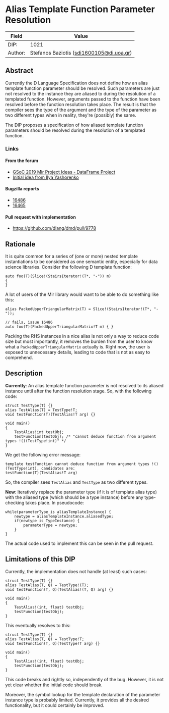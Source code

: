 # Alias Template Function Parameter Resolution

| Field           | Value                                                      |
|-----------------|------------------------------------------------------------|
| DIP:            | 1021                                                       |
| Author:         | Stefanos Baziotis (sdi1600105@di.uoa.gr)                   |

## Abstract

Currently the D Language Specification does not define how an alias template function parameter
should be resolved. Such parameters are just not resolved to the instance they are
aliased to during the resolution of a templated function. However, arguments passed to the function
have been resolved before the function resolution takes place. The result is that the compiler sees the type
of the argument and the type of the parameter as two different types when in reality, they're (possibly)
the same.

The DIP proposes a specification of how aliased template function parameters should be resolved during the resolution
of a templated function.

### Links
#### From the forum
- [GSoC 2019 Mir Project Ideas - DataFrame Project](https://forum.dlang.org/post/jyzgzxqgaggltgifwnxx@forum.dlang.org)
- [Initial idea from Ilya Yashorenko](https://forum.dlang.org/post/kvcrsoqozrflxibgxtlo@forum.dlang.org)
#### Bugzilla reports
- [16486](https://issues.dlang.org/show_bug.cgi?id=16486)
- [16465](https://issues.dlang.org/show_bug.cgi?id=16465)
#### Pull request with implementation
- https://github.com/dlang/dmd/pull/9778

## Rationale

It is quite common for a series of (one or more) nested template instantiations to be considered as one semantic entity, especially
for data science libraries.
Consider the following D template function:
```
auto foo(T)(Slice!(StairsIterator!(T*, "-")) m)
{
}
```

A lot of users of the Mir library would want to be able to do something like this:
```
alias PackedUpperTriangularMatrix(T) = Slice!(StairsIterator!(T*, "-"));

// fails, issue 16486
auto foo(T)(PackedUpperTriangularMatrix!T m) { }
```

Packing the RHS instances in a nice alias is not only a way to reduce code size but most importantly,
it removes the burden from the user to know what a `PackedUpperTriangularMatrix` actually is. Right now,
the user is exposed to unnecessary details, leading to code that is not as easy to comprehend.

## Description
**Currently**: An alias template function parameter is not resolved to its aliased instance until after the function
resolution stage. So, with the following code:
```
struct TestType(T) {}
alias TestAlias(T) = TestType!T;
void testFunction(T)(TestAlias!T arg) {}

void main()
{
    TestAlias!int testObj;
    testFunction(testObj); /* "cannot deduce function from argument types !()(TestType!int)" */
}
```
We get the following error message:
```
template testFunction cannot deduce function from argument types !()(TestType!int), candidates are:
testFunction(T)(TestAlias!T arg)
```
So, the compiler sees `TestAlias` and `TestType` as two different types.

**New**: Iteratively replace the parameter type (if it is of template alias type) with the aliased type (which should be a type instance) before any type-checking takes place.
In pseudocode:
```
while(parameterType is aliasTemplateInstance) {
    newtype = aliasTemplateInstance.aliasedType;
    if(newtype is TypeInstance) {
        parameterType = newtype;
    }
}
```
The actual code used to implement this can be seen in the pull request.

## Limitations of this DIP
Currently, the implementation does not handle (at least) such cases:
```
struct TestType(T) {}
alias TestAlias(T, Q) = TestType!(T);
void testFunction(T, Q)(TestAlias!(T, Q) arg) {}

void main()
{
    TestAlias!(int, float) testObj;
    testFunction(testObj);
}
```
This eventually resolves to this:
```
struct TestType(T) {}
alias TestAlias(T, Q) = TestType!T;
void testFunction(T, Q)(TestType!T arg) {}

void main()
{
    TestAlias!(int, float) testObj;
    testFunction(testObj);
}
```
This code breaks and rightly so, independently of the bug. However, it is not yet clear whether the initial code should break.

Moreover, the symbol lookup for the template declaration of the parameter instance type is probably limited. Currently,
it provides all the desired functionality, but it could certainly be improved.

